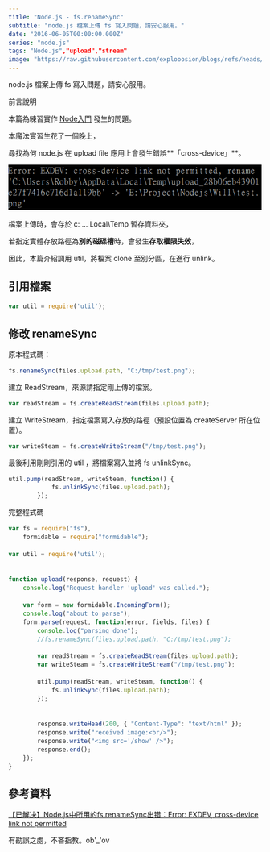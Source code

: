 ```yaml
---
title: "Node.js - fs.renameSync"
subtitle: "node.js 檔案上傳 fs 寫入問題，請安心服用。"
date: "2016-06-05T00:00:00.000Z"
series: "node.js"
tags: "Node.js","upload","stream"
image: "https://raw.githubusercontent.com/explooosion/blogs/refs/heads/main/docs/images/2016-06-05_Node.js%20-%20fs.renameSync/banner/1465104406_70045.png"
--- 
```


node.js 檔案上傳 fs 寫入問題，請安心服用。

前言說明

本篇為練習實作 [Node入門](http://www.nodebeginner.org/index-zh-tw.html) 發生的問題。

本魔法實習生花了一個晚上，

尋找為何 node.js 在 upload file 應用上會發生錯誤**「cross-device」**。

[![1465104406_70045.png](https://raw.githubusercontent.com/explooosion/blogs/refs/heads/main/docs/images/2016-06-05_Node.js%20-%20fs.renameSync/1465104406_70045.png)](https://dotblogsfile.blob.core.windows.net/user/incredible/a8de619c-6332-4140-8afb-be7d4219b882/1465104406_70045.png)

檔案上傳時，會存於 c: ... Local\\Temp 暫存資料夾，

若指定實體存放路徑為**別的磁碟槽**時，會發生**存取權限失效**，

因此，本篇介紹調用 util，將檔案 clone 至別分區，在進行 unlink。

引用檔案
----

```javascript hljs
var util = require('util');
```

修改 renameSync
-------------

原本程式碼：

```javascript hljs
fs.renameSync(files.upload.path, "C:/tmp/test.png");
```

建立 ReadStream，來源請指定剛上傳的檔案。

```javascript hljs
var readStream = fs.createReadStream(files.upload.path);
```

建立 WriteStream，指定檔案寫入存放的路徑（預設位置為 createServer 所在位置）。

```javascript hljs
var writeSteam = fs.createWriteStream("/tmp/test.png");
```

最後利用剛剛引用的 util ，將檔案寫入並將 fs unlinkSync。

```javascript hljs
util.pump(readStream, writeSteam, function() {
            fs.unlinkSync(files.upload.path);
        });
```

完整程式碼

```javascript hljs
var fs = require("fs"),
    formidable = require("formidable");

var util = require('util');


function upload(response, request) {
    console.log("Request handler 'upload' was called.");

    var form = new formidable.IncomingForm();
    console.log("about to parse");
    form.parse(request, function(error, fields, files) {
        console.log("parsing done");
        //fs.renameSync(files.upload.path, "C:/tmp/test.png");

        var readStream = fs.createReadStream(files.upload.path);
        var writeSteam = fs.createWriteStream("/tmp/test.png");

        util.pump(readStream, writeSteam, function() {
            fs.unlinkSync(files.upload.path);
        });


        response.writeHead(200, { "Content-Type": "text/html" });
        response.write("received image:<br/>");
        response.write("<img src='/show' />");
        response.end();
    });
}
```

參考資料
----

[【已解决】Node.js中所用的fs.renameSync出错：Error: EXDEV, cross-device link not permitted](http://www.crifan.com/node_js_use_fs_renamesync_error_exdev_cross_device_link_not_permitted/)

有勘誤之處，不吝指教。ob'\_'ov